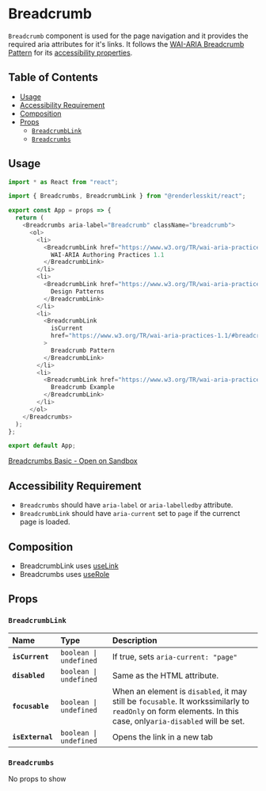 # Breadcrumb

`Breadcrumb` component is used for the page navigation and it provides the
required aria attributes for it's links. It follows the
[WAI-ARIA Breadcrumb Pattern](https://www.w3.org/TR/wai-aria-practices-1.2/#breadcrumb)
for its
[accessibility properties](https://www.w3.org/TR/wai-aria-practices-1.2/#wai-aria-roles-states-and-properties-2).

## Table of Contents

- [Usage](#usage)
- [Accessibility Requirement](#accessibility-requirement)
- [Composition](#composition)
- [Props](#props)
  - [`BreadcrumbLink`](#breadcrumblink)
  - [`Breadcrumbs`](#breadcrumbs)

## Usage

```js
import * as React from "react";

import { Breadcrumbs, BreadcrumbLink } from "@renderlesskit/react";

export const App = props => {
  return (
    <Breadcrumbs aria-label="Breadcrumb" className="breadcrumb">
      <ol>
        <li>
          <BreadcrumbLink href="https://www.w3.org/TR/wai-aria-practices-1.1/">
            WAI-ARIA Authoring Practices 1.1
          </BreadcrumbLink>
        </li>
        <li>
          <BreadcrumbLink href="https://www.w3.org/TR/wai-aria-practices-1.1/#aria_ex">
            Design Patterns
          </BreadcrumbLink>
        </li>
        <li>
          <BreadcrumbLink
            isCurrent
            href="https://www.w3.org/TR/wai-aria-practices-1.1/#breadcrumb"
          >
            Breadcrumb Pattern
          </BreadcrumbLink>
        </li>
        <li>
          <BreadcrumbLink href="https://www.w3.org/TR/wai-aria-practices-1.1/examples/breadcrumb/index.html">
            Breadcrumb Example
          </BreadcrumbLink>
        </li>
      </ol>
    </Breadcrumbs>
  );
};

export default App;
```

[Breadcrumbs Basic - Open on Sandbox](https://codesandbox.io/s/we32g)

## Accessibility Requirement

- `Breadcrumbs` should have `aria-label` or `aria-labelledby` attribute.
- `BreadcrumbLink` should have `aria-current` set to `page` if the currenct page
  is loaded.

## Composition

- BreadcrumbLink uses [useLink](./link.md)
- Breadcrumbs uses [useRole](https://reakit.io/docs/role)

## Props

### `BreadcrumbLink`

| Name             | Type                              | Description                                                                                                                                                  |
| :--------------- | :-------------------------------- | :----------------------------------------------------------------------------------------------------------------------------------------------------------- |
| **`isCurrent`**  | <code>boolean \| undefined</code> | If true, sets `aria-current: "page"`                                                                                                                         |
| **`disabled`**   | <code>boolean \| undefined</code> | Same as the HTML attribute.                                                                                                                                  |
| **`focusable`**  | <code>boolean \| undefined</code> | When an element is `disabled`, it may still be `focusable`. It workssimilarly to `readOnly` on form elements. In this case, only`aria-disabled` will be set. |
| **`isExternal`** | <code>boolean \| undefined</code> | Opens the link in a new tab                                                                                                                                  |

### `Breadcrumbs`

No props to show
